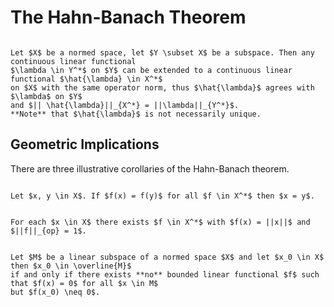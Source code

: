 # The Hahn-Banach Theorem


```{prf:theorem} Hahn-Banach theorem

Let $X$ be a normed space, let $Y \subset X$ be a subspace. Then any continuous linear functional
$\lambda \in Y^*$ on $Y$ can be extended to a continuous linear functional $\hat{\lambda} \in X^*$
on $X$ with the same operator norm, thus $\hat{\lambda}$ agrees with $\lambda$ on $Y$
and $|| \hat{\lambda}||_{X^*} = ||\lambda||_{Y^*}$.
**Note** that $\hat{\lambda}$ is not necessarily unique.

```


## Geometric Implications

There are three illustrative corollaries of the Hahn-Banach theorem.


```{prf:corollary} The distinguishing property

Let $x, y \in X$. If $f(x) = f(y)$ for all $f \in X^*$ then $x = y$.

```


```{prf:corollary} Norming property

For each $x \in X$ there exists $f \in X^*$ with $f(x) = ||x||$ and $||f||_{op} = 1$.

```


```{prf:corollary} Classification of closures

Let $M$ be a linear subspace of a normed space $X$ and let $x_0 \in X$ then $x_0 \in \overline{M}$
if and only if there exists **no** bounded linear functional $f$ such that $f(x) = 0$ for all $x \in M$
but $f(x_0) \neq 0$.

```
